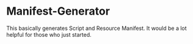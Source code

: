 # Manifest-Generator
This basically generates Script and Resource Manifest. It would be a lot helpful
for those who just started.
